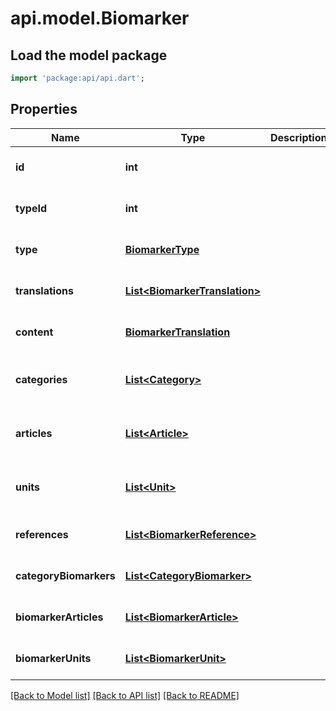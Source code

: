 # api.model.Biomarker

## Load the model package
```dart
import 'package:api/api.dart';
```

## Properties
Name | Type | Description | Notes
------------ | ------------- | ------------- | -------------
**id** | **int** |  | [optional] [default to null]
**typeId** | **int** |  | [optional] [default to null]
**type** | [**BiomarkerType**](BiomarkerType.md) |  | [optional] [default to null]
**translations** | [**List&lt;BiomarkerTranslation&gt;**](BiomarkerTranslation.md) |  | [optional] [default to []]
**content** | [**BiomarkerTranslation**](BiomarkerTranslation.md) |  | [optional] [default to null]
**categories** | [**List&lt;Category&gt;**](Category.md) |  | [optional] [readonly] [default to []]
**articles** | [**List&lt;Article&gt;**](Article.md) |  | [optional] [readonly] [default to []]
**units** | [**List&lt;Unit&gt;**](Unit.md) |  | [optional] [readonly] [default to []]
**references** | [**List&lt;BiomarkerReference&gt;**](BiomarkerReference.md) |  | [optional] [default to []]
**categoryBiomarkers** | [**List&lt;CategoryBiomarker&gt;**](CategoryBiomarker.md) |  | [optional] [default to []]
**biomarkerArticles** | [**List&lt;BiomarkerArticle&gt;**](BiomarkerArticle.md) |  | [optional] [default to []]
**biomarkerUnits** | [**List&lt;BiomarkerUnit&gt;**](BiomarkerUnit.md) |  | [optional] [default to []]

[[Back to Model list]](../README.md#documentation-for-models) [[Back to API list]](../README.md#documentation-for-api-endpoints) [[Back to README]](../README.md)


